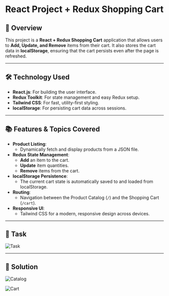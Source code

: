 # React Project + Redux Shopping Cart

## 📖 Overview
This project is a **React + Redux Shopping Cart** application that allows users to **Add, Update, and Remove** items from their cart. It also stores the cart data in **localStorage**, ensuring that the cart persists even after the page is refreshed.

---

## 🛠️ Technology Used
- **React.js**: For building the user interface.
- **Redux Toolkit**: For state management and easy Redux setup.
- **Tailwind CSS**: For fast, utility-first styling.
- **localStorage**: For persisting cart data across sessions.

---

## 📚 Features & Topics Covered
- **Product Listing**:  
  - Dynamically fetch and display products from a JSON file.  
- **Redux State Management**:  
  - **Add** an item to the cart.  
  - **Update** item quantities.  
  - **Remove** items from the cart.  
- **localStorage Persistence**:  
  - The current cart state is automatically saved to and loaded from localStorage.  
- **Routing**:  
  - Navigation between the Product Catalog (`/`) and the Shopping Cart (`/cart`).  
- **Responsive UI**:  
  - Tailwind CSS for a modern, responsive design across devices.

---

## 📸 Task

![Task](1Pkag7DOCp8Jl3KKxw94rBZ5acTQj0Rdi)

---

## 📸 Solution

![Catalog](https://drive.google.com/uc?export=view&id=1H1xEEC9y0Z7ryMwYR40txyxayCrjOZD8)

![Cart](https://drive.google.com/uc?export=view&id=1FM3fCG7QGLJ70OzAN03U8NO_bAMmkaGY)

